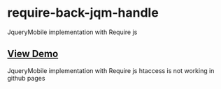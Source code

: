 require-back-jqm-handle
=======================

JqueryMobile implementation with Require js

 [View Demo](http://tomalex0.github.com/require-back-jqm-handle)
-

JqueryMobile implementation with Require js
htaccess is not working in github pages

